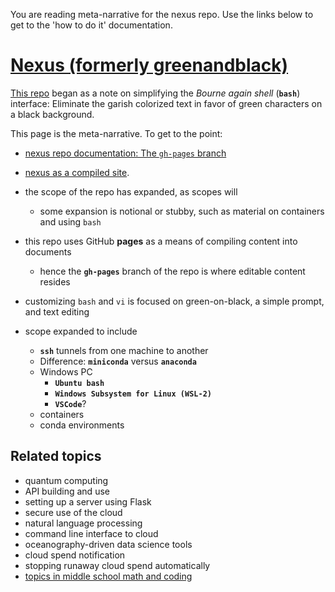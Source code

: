 You are reading meta-narrative for the nexus repo. Use the links below to get to the
'how to do it' documentation.


# [Nexus (formerly greenandblack)](https://robfatland.github.io/nexus/)


[This repo](https://github.com/robfatland/nexus/tree/main) began as a note on simplifying 
the *Bourne again shell* (**`bash`**) interface: Eliminate the garish colorized text in favor 
of green characters on a black background.


This page is the meta-narrative. To get to the point:


- [nexus repo documentation: The `gh-pages` branch](https://github.com/robfatland/nexus/tree/gh-pages)
- [nexus as a compiled site](https://robfatland.github.io/nexus).


- the scope of the repo has expanded, as scopes will
    - some expansion is notional or stubby, such as material on containers and using `bash`
- this repo uses GitHub **pages** as a means of compiling content into documents
    - hence the **`gh-pages`** branch of the repo is where editable content resides
- customizing `bash` and `vi` is focused on green-on-black, a simple prompt, and text editing
- scope expanded to include
    - **`ssh`** tunnels from one machine to another
    - Difference: **`miniconda`** versus **`anaconda`**
    - Windows PC
        - **`Ubuntu bash`**
        - **`Windows Subsystem for Linux (WSL-2)`**
        - **`VSCode`**?
    - containers
    - conda environments


## Related topics


- quantum computing
- API building and use
- setting up a server using Flask
- secure use of the cloud
- natural language processing
- command line interface to cloud
- oceanography-driven data science tools
- cloud spend notification
- stopping runaway cloud spend automatically
- [topics in middle school math and coding](https://github.com/robfatland/othermathclub)
